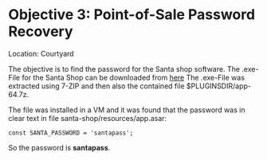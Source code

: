 # Objective 3: Point-of-Sale Password Recovery
Location: Courtyard

The objective is to find the password for the Santa shop software.
The .exe-File for the Santa Shop can be downloaded from [here](https://download.holidayhackchallenge.com/2020/santa-shop/santa-shop.exe)
The .exe-File was extracted using 7-ZIP and then also the contained file $PLUGINSDIR/app-64.7z.

The file was installed in a VM and it was found that the password was in clear text in file santa-shop/resources/app.asar:

    const SANTA_PASSWORD = 'santapass';
So the password is **santapass**.
<!--stackedit_data:
eyJoaXN0b3J5IjpbMTc4MTc1NTcxMywtMjA5NDY4MDczNSw2Nz
czODc4NTNdfQ==
-->